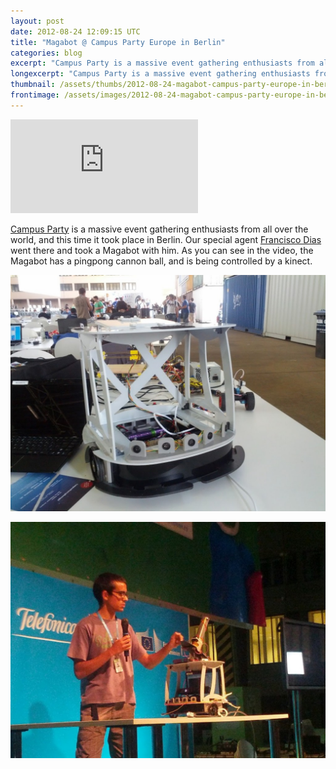```yaml
---
layout: post
date: 2012-08-24 12:09:15 UTC
title: "Magabot @ Campus Party Europe in Berlin"
categories: blog
excerpt: "Campus Party is a massive event gathering enthusiasts from all over the world, and this time it took place in Berlin. Our special agent Francisco Dias went there and took a Magabot with him. As you can see in the video, the Magabot has a pingpong cannon ball, and is being controlled by a kinect."
longexcerpt: "Campus Party is a massive event gathering enthusiasts from all over the world, and this time it took place in Berlin. Our special agent Francisco Dias went there and took a Magabot with him. As you can see in the video, the Magabot has a pingpong cannon ball, and is being controlled by a kinect."
thumbnail: /assets/thumbs/2012-08-24-magabot-campus-party-europe-in-berlin-1.jpg
frontimage: /assets/images/2012-08-24-magabot-campus-party-europe-in-berlin-1.jpg
---
```


<div class="video-container"><iframe src="http://www.youtube.com/embed/XfWMcVf5q7c" frameborder="0" allowfullscreen></iframe></div>

<a href="http://www.campus-party.eu/2012/index.html">Campus Party</a> is a massive event gathering enthusiasts from all over the world, and this time it took place in Berlin. Our special agent <a href="http://franciscodias.net">Francisco Dias</a> went there and took a Magabot with him. As you can see in the video, the Magabot has a pingpong cannon ball, and is being controlled by a kinect.

<a href="http://www.artica.cc/blog/wp-content/uploads/2012/08/IMG_20120822_165506.jpg">![](/assets/images/2012-08-24-magabot-campus-party-europe-in-berlin-1.jpg)</a>

<a href="http://www.artica.cc/blog/wp-content/uploads/2012/08/IMG_20120823_221649.jpg">![](/assets/images/2012-08-24-magabot-campus-party-europe-in-berlin-2.jpg)</a>
